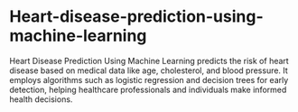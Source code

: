 # Heart-disease-prediction-using-machine-learning
Heart Disease Prediction Using Machine Learning predicts the risk of heart disease based on medical data like age, cholesterol, and blood pressure. It employs algorithms such as logistic regression and decision trees for early detection, helping healthcare professionals and individuals make informed health decisions.
